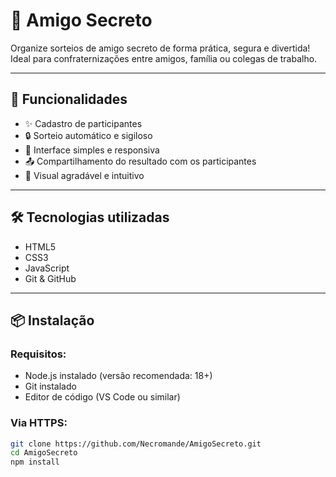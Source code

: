 # 🎁 Amigo Secreto

Organize sorteios de amigo secreto de forma prática, segura e divertida! Ideal para confraternizações entre amigos, família ou colegas de trabalho.

---

## 🚀 Funcionalidades

- ✨ Cadastro de participantes  
- 🔒 Sorteio automático e sigiloso  
- 📱 Interface simples e responsiva  
- 📤 Compartilhamento do resultado com os participantes  
- 🎨 Visual agradável e intuitivo  

---

## 🛠️ Tecnologias utilizadas

- HTML5  
- CSS3  
- JavaScript  
- Git & GitHub  

---

## 📦 Instalação

### Requisitos:

- Node.js instalado (versão recomendada: 18+)  
- Git instalado  
- Editor de código (VS Code ou similar)  

### Via HTTPS:

```bash
git clone https://github.com/Necromande/AmigoSecreto.git
cd AmigoSecreto
npm install
